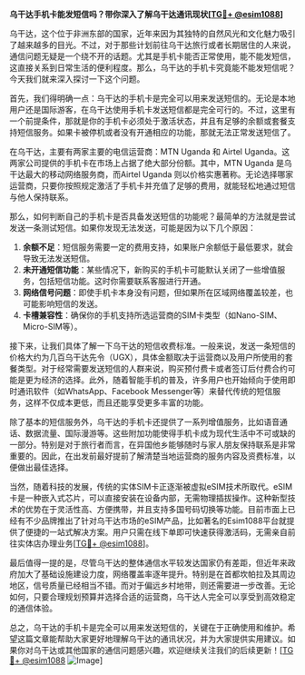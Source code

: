 **乌干达手机卡能发短信吗？带你深入了解乌干达通讯现状[[TG💪+ @esim1088](https://t.me/s/esim1088)]**

乌干达，这个位于非洲东部的国家，近年来因为其独特的自然风光和文化魅力吸引了越来越多的目光。不过，对于那些计划前往乌干达旅行或者长期居住的人来说，通信问题无疑是一个绕不开的话题。尤其是手机卡能否正常使用，能不能发短信，这直接关系到日常生活的便利程度。那么，乌干达的手机卡究竟能不能发短信呢？今天我们就来深入探讨一下这个问题。

首先，我们得明确一点：乌干达的手机卡是完全可以用来发送短信的。无论是本地用户还是国际游客，在乌干达使用手机卡发送短信都是完全可行的。不过，这里有一个前提条件，那就是你的手机卡必须处于激活状态，并且有足够的余额或套餐支持短信服务。如果卡被停机或者没有开通相应的功能，那就无法正常发送短信了。

在乌干达，主要有两家主要的电信运营商：MTN Uganda 和 Airtel Uganda。这两家公司提供的手机卡在市场上占据了绝大部分份额。其中，MTN Uganda 是乌干达最大的移动网络服务商，而Airtel Uganda 则以价格实惠著称。无论选择哪家运营商，只要你按照规定激活了手机卡并充值了足够的费用，就能轻松地通过短信与他人保持联系。

那么，如何判断自己的手机卡是否具备发送短信的功能呢？最简单的方法就是尝试发送一条测试短信。如果你发现无法发送，可能是因为以下几个原因：

1. **余额不足**：短信服务需要一定的费用支持，如果账户余额低于最低要求，就会导致无法发送短信。
2. **未开通短信功能**：某些情况下，新购买的手机卡可能默认关闭了一些增值服务，包括短信功能。这时你需要联系客服进行开通。
3. **网络信号问题**：即使手机卡本身没有问题，但如果所在区域网络覆盖较差，也可能影响短信的发送。
4. **卡槽兼容性**：确保你的手机支持所选运营商的SIM卡类型（如Nano-SIM、Micro-SIM等）。

接下来，让我们具体了解一下乌干达的短信收费标准。一般来说，发送一条短信的价格大约为几百乌干达先令（UGX），具体金额取决于运营商以及用户所使用的套餐类型。对于经常需要发送短信的人群来说，购买预付费卡或者签订后付费合约可能是更为经济的选择。此外，随着智能手机的普及，许多用户也开始倾向于使用即时通讯软件（如WhatsApp、Facebook Messenger等）来替代传统的短信服务，这样不仅成本更低，而且还能享受更多丰富的功能。

除了基本的短信服务外，乌干达的手机卡还提供了一系列增值服务，比如语音通话、数据流量、国际漫游等。这些附加功能使得手机卡成为现代生活中不可或缺的一部分。特别是对于旅行者而言，在异国他乡能够随时与家人朋友保持联系是非常重要的。因此，在出发前最好提前了解清楚当地运营商的服务内容及资费标准，以便做出最佳选择。

当然，随着科技的发展，传统的实体SIM卡正逐渐被虚拟eSIM技术所取代。eSIM卡是一种嵌入式芯片，可以直接安装在设备内部，无需物理插拔操作。这种新型技术的优势在于灵活性高、方便携带，并且支持多国号码切换等功能。目前市面上已经有不少品牌推出了针对乌干达市场的eSIM产品，比如著名的Esim1088平台就提供了便捷的一站式解决方案。用户只需在线下单即可快速获得激活码，无需亲自前往实体店办理业务[[TG💪+ @esim1088](https://t.me/s/esim1088)]。

最后值得一提的是，尽管乌干达的整体通信水平较发达国家仍有差距，但近年来政府加大了基础设施建设力度，网络覆盖率逐年提升。特别是在首都坎帕拉及其周边地区，信号质量已经相当不错。而对于偏远乡村地带，则还需要进一步改善。无论如何，只要合理规划预算并选择合适的运营商，乌干达人完全可以享受到高效稳定的通信体验。

总之，乌干达的手机卡是完全可以用来发送短信的，关键在于正确使用和维护。希望这篇文章能帮助大家更好地理解乌干达的通讯状况，并为大家提供实用建议。如果你对乌干达或其他国家的通信问题感兴趣，欢迎继续关注我们的后续更新！[[TG💪+ @esim1088](https://t.me/s/esim1088) ![Image](https://i.postimg.cc/4NQfJmqS/Snipaste-2025-05-13-00-14-12.png)]